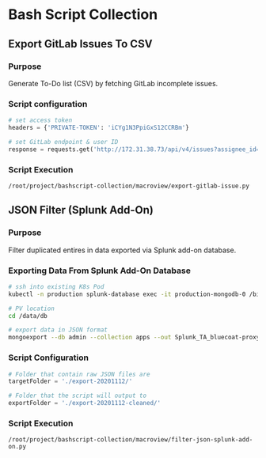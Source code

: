 # Bash Script Collection

## Export GitLab Issues To CSV

### Purpose

Generate To-Do list (CSV) by fetching GitLab incomplete issues.

### Script configuration

```python
# set access token
headers = {'PRIVATE-TOKEN': 'iCYg1N3PpiGxS12CCRBm'}

# set GitLab endpoint & user ID
response = requests.get('http://172.31.38.73/api/v4/issues?assignee_id=2&state=opened&per_page=100&page=1', headers=headers)
```

### Script Execution

`/root/project/bashscript-collection/macroview/export-gitlab-issue.py`

## JSON Filter (Splunk Add-On)

### Purpose

Filter duplicated entires in data exported via Splunk add-on database.

### Exporting Data From Splunk Add-On Database

```bash
# ssh into existing K8s Pod
kubectl -n production splunk-database exec -it production-mongodb-0 /bin/bash

# PV location
cd /data/db

# export data in JSON format
mongoexport --db admin --collection apps --out Splunk_TA_bluecoat-proxysg.bson --query '{"web-scraped-app.name": "Splunk Add-on for Symantec Blue Coat ProxySG"}'
```

### Script Configuration

```python
# Folder that contain raw JSON files are
targetFolder = './export-20201112/'

# Folder that the script will output to
exportFolder = './export-20201112-cleaned/'
```

### Script Execution

`/root/project/bashscript-collection/macroview/filter-json-splunk-add-on.py`
